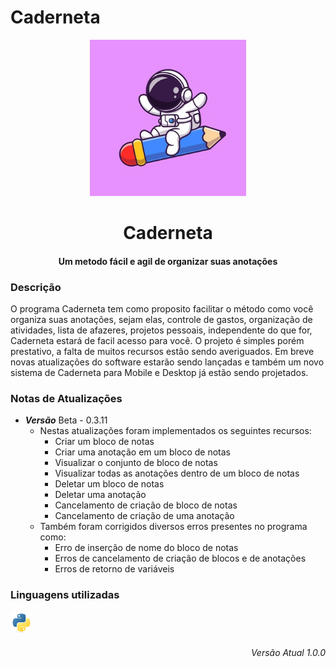 # Caderneta

<div align="center">
  
  <img alt="Astronaut" title="Astronaut" width="250px" src="/logs/log.jpg"/>

</div>
<h1 align="center">Caderneta</h1>
<h4 align="center">Um metodo fácil e agil de organizar suas anotações</h6>

<h3 align="left">Descrição</h3>
<p>
    O programa Caderneta tem como proposito facilitar o método como você organiza suas anotações, sejam elas, controle de gastos, organização de atividades, lista de afazeres, projetos pessoais, independente do que for, Caderneta estará de facil acesso para você. O projeto é simples porém prestativo, a falta de muitos recursos estão sendo averiguados. Em breve novas atualizações do software estarão sendo lançadas e também um novo sistema de Caderneta para Mobile e Desktop já estão sendo projetados.  
</p>

### Notas de Atualizações
- ***Versão*** Beta - 0.3.11
  - Nestas atualizações foram implementados os seguintes recursos:
    - Criar um bloco de notas
    - Criar uma anotação em um bloco de notas
    - Visualizar o conjunto de bloco de notas
    - Visualizar todas as anotações dentro de um bloco de notas
    - Deletar um bloco de notas
    - Deletar uma anotação
    - Cancelamento de criação de bloco de notas
    - Cancelamento de criação de uma anotação
  - Também foram corrigidos diversos erros presentes no programa como:
    - Erro de inserção de nome do bloco de notas
    - Erros de cancelamento de criação de blocos e de anotações
    - Erros de retorno de variáveis
      
<h3 align="left">Linguagens utilizadas</h3>
<p align="left">
  <img src="https://raw.githubusercontent.com/devicons/devicon/master/icons/python/python-original.svg" title="python" alt="python" width="35" height="35"/>
</p>

<h6 align="right">Versão Atual 1.0.0</h3>
